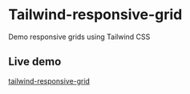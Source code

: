 # Tailwind-responsive-grid
Demo responsive grids using Tailwind CSS

## Live demo
[tailwind-responsive-grid](https://tailwind-responsive-grid.vercel.app)